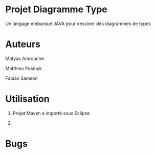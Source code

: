 # Projet Diagramme Type 
Un langage embarqué JAVA pour dessiner des diagrammes de types


# Auteurs
Matyas Amrouche

Matthieu Posmyk

Fabian Samson

# Utilisation

1) Projet Maven a importé sous Eclipse

2)

# Bugs


